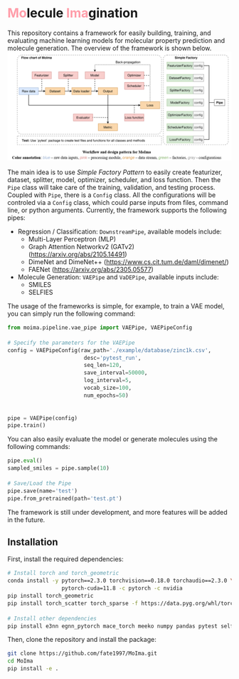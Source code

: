 # <span style="color:#FF9EAA">Mo</span>lecule <span style="color:#FF9EAA">Ima</span>gination
This repository contains a framework for easily building, training, and evaluating machine learning models for molecular property prediction and molecule generation. The overview of the framework is shown below.
![alt text](assets/framework.png)

The main idea is to use *Simple Factory Pattern* to easily create featurizer, dataset, splitter, model, optimizer, scheduler, and loss function. Then the `Pipe` class will take care of the training, validation, and testing process. Coupled with `Pipe`, there is a `Config` class. All the configurations will be controled via a `Config` class, which could parse inputs from files, command line, or python arguments. Currently, the framework supports the following pipes:

- Regression / Classification: `DownstreamPipe`, available models include:
    - Multi-Layer Perceptron (MLP)
    - Graph Attention Networkv2 (GATv2) (https://arxiv.org/abs/2105.14491)
    - DimeNet and DimeNet++ (https://www.cs.cit.tum.de/daml/dimenet/)
    - FAENet (https://arxiv.org/abs/2305.05577)
- Molecule Generation: `VAEPipe` and `VaDEPipe`, available inputs include:
    - SMILES
    - SELFIES

The usage of the frameworks is simple, for example, to train a VAE model, you can simply run the following command:
```python
from moima.pipeline.vae_pipe import VAEPipe, VAEPipeConfig

# Specify the parameters for the VAEPipe
config = VAEPipeConfig(raw_path='./example/database/zinc1k.csv', 
                        desc='pytest_run', 
                        seq_len=120,
                        save_interval=50000,
                        log_interval=5,
                        vocab_size=100,
                        num_epochs=50)


pipe = VAEPipe(config)
pipe.train()
```

You can also easily evaluate the model or generate molecules using the following commands:
```python
pipe.eval()
sampled_smiles = pipe.sample(10)

# Save/Load the Pipe
pipe.save(name='test')
pipe.from_pretrained(path='test.pt')
```

The framework is still under development, and more features will be added in the future.

## Installation
First, install the required dependencies:
```bash
# Install torch and torch_geometric
conda install -y pytorch==2.3.0 torchvision==0.18.0 torchaudio==2.3.0 \
                 pytorch-cuda=11.8 -c pytorch -c nvidia
pip install torch_geometric
pip install torch_scatter torch_sparse -f https://data.pyg.org/whl/torch-2.3.0+cu118.html

# Install other dependencies
pip install e3nn egnn_pytorch mace_torch meeko numpy pandas pytest selfies
```

Then, clone the repository and install the package:
```bash
git clone https://github.com/fate1997/MoIma.git
cd MoIma
pip install -e .
```